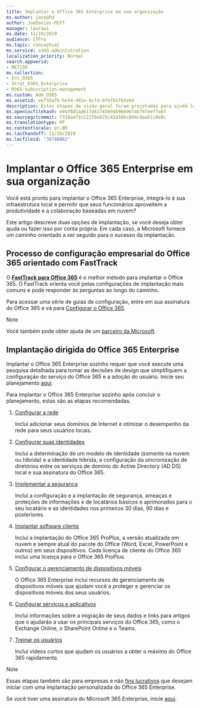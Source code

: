 ```yaml
---
title: Implantar o Office 365 Enterprise em sua organização
ms.author: josephd
author: JoeDavies-MSFT
manager: laurawi
ms.date: 11/19/2019
audience: ITPro
ms.topic: conceptual
ms.service: o365-administration
localization_priority: Normal
search.appverid:
- MET150
ms.collection:
- Ent_O365
- Strat_O365_Enterprise
- M365-subscription-management
ms.custom: Adm_O365
ms.assetid: ee73dafb-be54-492e-bcfd-0fbfb5f65e94
description: Estas etapas de visão geral foram projetadas para ajudá-lo a configurar sua rede, criar suas identidades, implantar o Office 365 ProPlus, migrar seus dados e ajudar as pessoas da sua organização a começar a usar o Office 365.
ms.openlocfilehash: e9af8d1ad617d617450946966967ab797eeffa07
ms.sourcegitcommit: f316aef1c122f8eb25c43a56bc894c4aa61c8e0c
ms.translationtype: MT
ms.contentlocale: pt-BR
ms.lasthandoff: 11/20/2019
ms.locfileid: "38748062"
---
```

# <a name="deploy-office-365-enterprise-for-your-organization"></a>Implantar o Office 365 Enterprise em sua organização

Você está pronto para implantar o Office 365 Enterprise, integrá-lo à sua infraestrutura local e permitir que seus funcionários aproveitem a produtividade e a colaboração baseadas em nuvem?

Este artigo descreve duas opções de implantação, se você deseja obter ajuda ou fazer isso por conta própria. Em cada caso, a Microsoft fornece um caminho orientado a ser seguido para o sucesso da implantação.

## <a name="guided-office-365-enterprise-setup-process-with-fasttrack"></a>Processo de configuração empresarial do Office 365 orientado com FastTrack

O **[FastTrack para Office 365](https://docs.microsoft.com/fasttrack/O365-fasttrack-benefit-for-office-365)** é o melhor método para implantar o Office 365. O FastTrack orienta você pelas configurações de implantação mais comuns e pode responder às perguntas ao longo do caminho. 

Para acessar uma série de guias de configuração, entre em sua assinatura do Office 365 e vá para [Configurar o Office 365](https://aka.ms/o365fasttrack).

>[!Note]
>Você também pode obter ajuda de um [parceiro da Microsoft](https://www.microsoft.com/solution-providers/home).
>

## <a name="do-it-yourself-guided-deployment-of-office-365-enterprise"></a>Implantação dirigida do Office 365 Enterprise

Implantar o Office 365 Enterprise sozinho requer que você execute uma pesquisa detalhada para tomar as decisões de design que simplifiquem a configuração do serviço do Office 365 e a adoção do usuário. Inicie seu planejamento [aqui](get-your-organization-ready-for-office-365.md).

Para implantar o Office 365 Enterprise sozinho após concluir o planejamento, estas são as etapas recomendadas.

1. [Configurar a rede](set-up-network-for-office-365.md)

   Inclui adicionar seus domínios de Internet e otimizar o desempenho da rede para seus usuários locais.
 
2. [Configurar suas identidades](protect-your-global-administrator-accounts.md)

   Inclui a determinação de um modelo de identidade (somente na nuvem ou híbrida) e a identidade híbrida, a configuração da sincronização de diretórios entre os serviços de domínio do Active Directory (AD DS) local e sua assinatura do Office 365.

3. [Implementar a segurança](https://docs.microsoft.com/office365/securitycompliance/security-roadmap)

   Inclui a configuração e a implantação de segurança, ameaças e proteções de informações e de locatários básicos e aprimorados para o seu locatário e as identidades nos primeiros 30 dias, 90 dias e posteriores.
 
4. [Implantar software cliente](https://docs.microsoft.com/DeployOffice/deployment-guide-for-office-365-proplus)

   Inclui a implantação do Office 365 ProPlus, a versão atualizada em nuvem e sempre atual do pacote do Office (Word, Excel, PowerPoint e outros) em seus dispositivos. Cada licença de cliente do Office 365 inclui uma licença para o Office 365 ProPlus.
 
5. [Configurar o gerenciamento de dispositivos móveis](https://support.office.com/article/set-up-mobile-device-management-mdm-in-office-365-dd892318-bc44-4eb1-af00-9db5430be3cd)

   O Office 365 Enterprise inclui recursos de gerenciamento de dispositivos móveis que ajudam você a proteger e gerenciar os dispositivos móveis dos seus usuários.
 
6. [Configurar serviços e aplicativos](configure-services-and-applications.md)

   Inclui informações sobre a migração de seus dados e links para artigos que o ajudarão a usar os principais serviços do Office 365, como o Exchange Online, o SharePoint Online e o Teams.
 
7. [Treinar os usuários](https://docs.microsoft.com/office365/admin/admin-overview/get-started-with-office-365#training-resources-for-your-users)

   Inclui vídeos curtos que ajudam os usuários a obter o máximo do Office 365 rapidamente.
 

>[!Note]
>Essas etapas também são para empresas e não [fins lucrativos](https://go.microsoft.com/fwlink/?LinkId=627221) que desejam iniciar com uma implantação personalizada do Office 365 Enterprise. 
>

Se você tiver uma assinatura do Microsoft 365 Enterprise, inicie [aqui](https://docs.microsoft.com/microsoft-365/enterprise/deploy-microsoft-365-enterprise).
